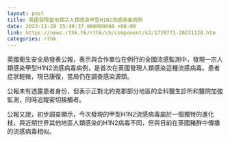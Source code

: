 ```yaml
---
layout: post
title: 英國發現當地首宗人類感染甲型H1N2流感病毒病例
date: 2023-11-28 15:49:37.000000000 +08:00
link: https://news.rthk.hk/rthk/ch/component/k2/1729773-20231128.htm
categories: rthk
---
```


英國衞生安全局發表公報，表示與合作單位在例行的全國流感監測中，發現一宗人類感染甲型H1N2流感病毒病例，是首次在英國發現人類感染這種流感病毒。患者症狀輕微，現已康復，當局仍在調查感染源頭。

公報未有透露患者身份，但表示正對北約克郡部分地區的全科醫生診所和醫院加強監測，同時追蹤密切接觸者。

公報又說，初步調查顯示，今次發現的甲型H1N2流感病毒屬於一個獨特的進化枝，與近期世界其他地區人類感染的H1N2病毒不同，但與目前在英國豬群中傳播的流感病毒相似。
